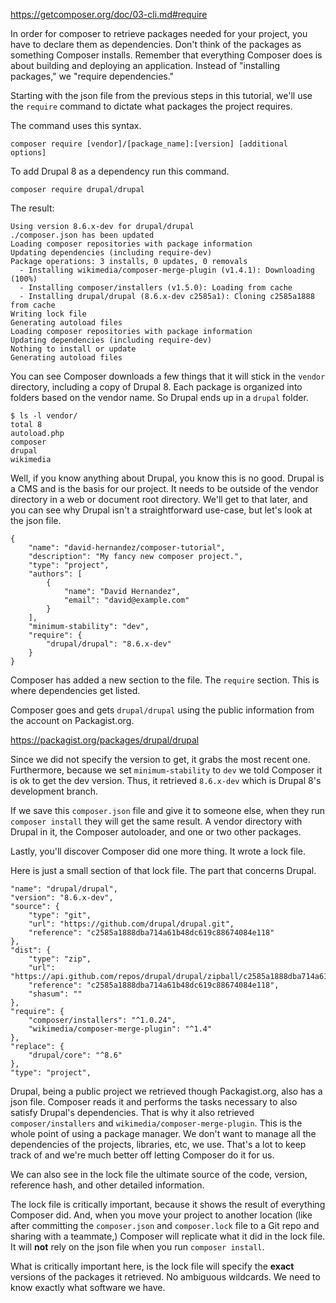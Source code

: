 https://getcomposer.org/doc/03-cli.md#require

In order for composer to retrieve packages needed for your project, you have 
to declare them as dependencies. Don't think of the packages as something Composer 
installs. Remember that everything Composer does is about building and deploying 
an application. Instead of "installing packages," we "require dependencies."

Starting with the json file from the previous steps in this tutorial, we'll use 
the `require` command to dictate what packages the project requires.

The command uses this syntax.

```$xslt
composer require [vendor]/[package_name]:[version] [additional options]
```

To add Drupal 8 as a dependency run this command.

```$xslt
composer require drupal/drupal
```

The result:

```$xslt
Using version 8.6.x-dev for drupal/drupal
./composer.json has been updated
Loading composer repositories with package information
Updating dependencies (including require-dev)
Package operations: 3 installs, 0 updates, 0 removals
  - Installing wikimedia/composer-merge-plugin (v1.4.1): Downloading (100%)         
  - Installing composer/installers (v1.5.0): Loading from cache
  - Installing drupal/drupal (8.6.x-dev c2585a1): Cloning c2585a1888 from cache
Writing lock file
Generating autoload files
Loading composer repositories with package information
Updating dependencies (including require-dev)
Nothing to install or update
Generating autoload files
```

You can see Composer downloads a few things that it will stick in the `vendor` 
directory, including a copy of Drupal 8. Each package is organized into folders 
based on the vendor name. So Drupal ends up in a `drupal` folder.

```$xslt
$ ls -l vendor/
total 8
autoload.php
composer
drupal
wikimedia

```

Well, if you know anything about Drupal, you know this is no good. Drupal is a CMS 
and is the basis for our project. It needs to be outside of the vendor directory 
in a web or document root directory. We'll get to that later, and you can see why 
Drupal isn't a straightforward use-case, but let's look at the json file.

```$xslt
{
    "name": "david-hernandez/composer-tutorial",
    "description": "My fancy new composer project.",
    "type": "project",
    "authors": [
        {
            "name": "David Hernandez",
            "email": "david@example.com"
        }
    ],
    "minimum-stability": "dev",
    "require": {
        "drupal/drupal": "8.6.x-dev"
    }
}
```

Composer has added a new section to the file. The `require` section. This is where dependencies 
get listed.

Composer goes and gets `drupal/drupal` using the public information from the account 
on Packagist.org.

https://packagist.org/packages/drupal/drupal

Since we did not specify the version to get, it grabs the most recent one. Furthermore, 
because we set `minimum-stability` to `dev` we told Composer it is ok to get the dev version.
Thus, it retrieved `8.6.x-dev` which is Drupal 8's development branch.

If we save this `composer.json` file and give it to someone else, when they run 
`composer install` they will get the same result. A vendor directory with Drupal in it, 
the Composer autoloader, and one or two other packages.

Lastly, you'll discover Composer did one more thing. It wrote a lock file.

Here is just a small section of that lock file. The part that concerns Drupal.
```$xslt
"name": "drupal/drupal",
"version": "8.6.x-dev",
"source": {
    "type": "git",
    "url": "https://github.com/drupal/drupal.git",
    "reference": "c2585a1888dba714a61b48dc619c88674084e118"
},
"dist": {
    "type": "zip",
    "url": "https://api.github.com/repos/drupal/drupal/zipball/c2585a1888dba714a61b48dc619c88674084e118",
    "reference": "c2585a1888dba714a61b48dc619c88674084e118",
    "shasum": ""
},
"require": {
    "composer/installers": "^1.0.24",
    "wikimedia/composer-merge-plugin": "^1.4"
},
"replace": {
    "drupal/core": "^8.6"
},
"type": "project",
```

Drupal, being a public project we retrieved though Packagist.org, also has a json 
file. Composer reads it and performs the tasks necessary to also satisfy Drupal's 
dependencies. That is why it also retrieved `composer/installers` and `wikimedia/composer-merge-plugin`. 
This is the whole point of using a package manager. We don't want to manage all 
the dependencies of the projects, libraries, etc, we use. That's a lot to keep track of 
and we're much better off letting Composer do it for us.

We can also see in the lock file the ultimate source of the code, version, reference hash, 
and other detailed information.

The lock file is critically important, because it shows the result of everything Composer 
did. And, when you move your project to another location (like after committing the 
`composer.json` and `composer.lock` file to a Git repo and sharing with a teammate,) 
Composer will replicate what it did in the lock file. It will **not** rely on the json file 
when you run `composer install`.

What is critically important here, is the lock file will specify the **exact** versions 
of the packages it retrieved. No ambiguous wildcards. We need to know exactly 
what software we have.